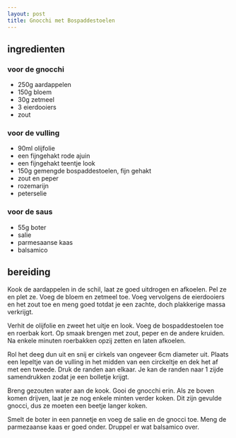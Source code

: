 ```yaml
---
layout: post
title: Gnocchi met Bospaddestoelen
---
```


##  ingredienten 

### voor de gnocchi
* 250g aardappelen 
* 150g bloem 
* 30g zetmeel
* 3 eierdooiers
* zout

### voor de vulling
* 90ml olijfolie 
* een fijngehakt rode ajuin
* een fijngehakt teentje look
* 150g gemengde bospaddestoelen, fijn gehakt
* zout en peper
* rozemarijn
* peterselie

### voor de saus
* 55g boter
* salie
* parmesaanse kaas
* balsamico

##  bereiding 

Kook de aardappelen in de schil, laat ze goed uitdrogen en afkoelen. Pel ze en plet ze. Voeg de bloem en zetmeel toe. Voeg vervolgens de eierdooiers en het zout toe en meng goed totdat je een zachte, doch plakkerige massa verkrijgt.

Verhit de olijfolie en zweet het uitje en look. Voeg de bospaddestoelen toe en roerbak kort. Op smaak brengen met zout, peper en de andere kruiden. Na enkele minuten roerbakken opzij zetten en laten afkoelen.

Rol het deeg dun uit en snij er cirkels van ongeveer 6cm diameter uit. Plaats een lepeltje van de vulling in het midden van een circkeltje en dek het af met een tweede. Druk de randen aan elkaar. Je kan de randen naar 1 zijde samendrukken zodat je een bolletje krijgt.

Breng gezouten water aan de kook. Gooi de gnocchi erin. Als ze boven komen drijven, laat je ze nog enkele minten verder koken. Dit zijn gevulde gnocci, dus ze moeten een beetje langer koken.

Smelt de boter in een pannetje en voeg de salie en de gnocci toe. Meng de parmezaanse kaas er goed onder. Druppel er wat balsamico over.

